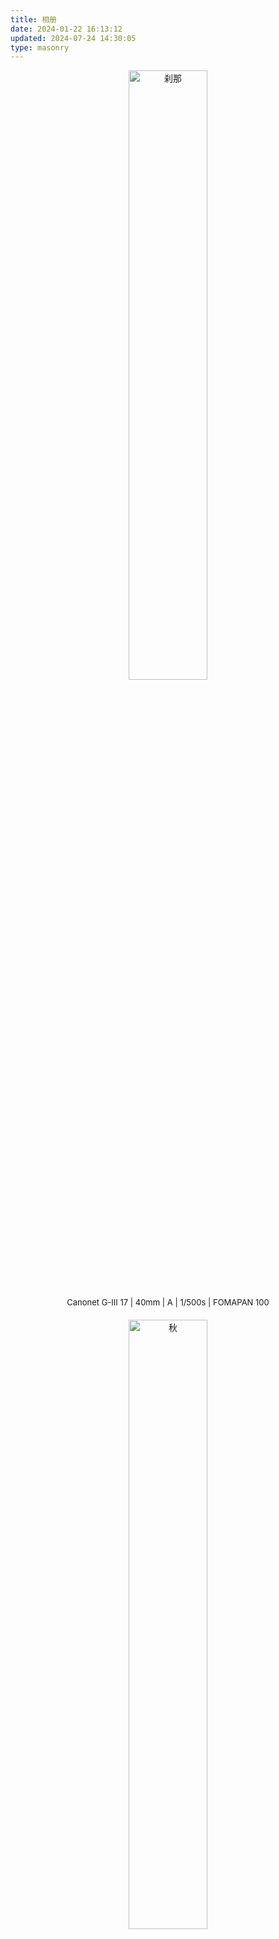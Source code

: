 ```yaml
---
title: 相册
date: 2024-01-22 16:13:12
updated: 2024-07-24 14:30:05
type: masonry
---
```


<div style="text-align: center; margin-bottom: 20px;">
  <img src="/images/photo/1.jpg" alt="刹那" style="width: 50%;">
  <p style="font-size: small;">Canonet G-III 17 | 40mm | A | 1/500s | FOMAPAN 100</p>
</div>

<div style="text-align: center; margin-bottom: 20px;">
  <img src="/images/photo/2.jpg" alt="秋" style="width: 50%;">
  <p style="font-size: small;">Canonflex RM | 28mm | f1.8 | 1/1000s | 5219 500T</p>
</div>

<div style="text-align: center; margin-bottom: 20px;">
  <img src="/images/photo/3.jpg" alt="兰州小巷" style="width: 50%;">
  <p style="font-size: small;">Canonflex RM | 50mm | f4 | 1/500s | 5219 500T</p>
</div>

<div style="text-align: center; margin-bottom: 20px;">
  <img src="/images/photo/4.jpg" alt="叶" style="width: 50%;">
  <p style="font-size: small;">Canonet G-III 17 | 40mm | A | 1/250s | FOMAPAN 100</p>
</div>

<div style="text-align: center; margin-bottom: 20px;">
  <img src="/images/photo/5.jpg" alt="彩云月间之梦" style="width: 50%;">
  <p style="font-size: small;">Canonflex RM | 135mm | f4 | 1/1000s | 5219 500T</p>
</div>

<div style="text-align: center; margin-bottom: 20px;">
  <img src="/images/photo/6.jpg" alt="攀登" style="width: 50%;">
  <p style="font-size: small;">Canonet G-III 17 | 40mm | A | 1/500s | FOMAPAN 100</p>
</div>

<div style="text-align: center; margin-bottom: 20px;">
  <img src="/images/photo/7.jpg" alt="咕咕" style="width: 50%;">
  <p style="font-size: small;">Canonflex RM | 50mm | f2.8 | 1/1000s | 5207 250T</p>
</div>

<div style="text-align: center; margin-bottom: 20px;">
  <img src="/images/photo/8.jpg" alt="Tower" style="width: 50%;">
  <p style="font-size: small;">Canonflex RM | 135mm | 5219 500T</p>
</div>

<div style="text-align: center; margin-bottom: 20px;">
  <img src="/images/photo/9.jpg" alt="无题1" style="width: 50%;">
  <p style="font-size: small;">Canonet G-III 17 | 40mm | A | FOMAPAN 100</p>
</div>

<div style="text-align: center; margin-bottom: 20px;">
  <img src="/images/photo/10.jpg" alt="无题2" style="width: 50%;">
  <p style="font-size: small;">Canonet G-III 17 | 40mm | A | FOMAPAN 100</p>
</div>
